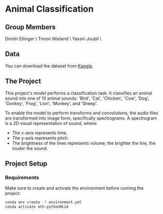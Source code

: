 # Animal Classification

## Group Members

Dimitri Eilinger \\
Timon Wieland \\
Yassin Joubli \\

## Data 

You can download the dataset from [Kaggle](https://www.kaggle.com/datasets/caoofficial/animal-sounds?resource=download).

## The Project

This project's model performs a classification task. It classifies an animal sound into one of 10 animal sounds: 'Bird', 'Cat', 'Chicken', 'Cow', 'Dog', 'Donkey', 'Frog', 'Lion', 'Monkey', and 'Sheep'. 

To enable the model to perform transforms and convolutions, the audio files are transformed into image form, specifically spectrograms. A spectrogram is a 2D visual representation of sound, where:
- The x-axis represents time.
- The y-axis represents pitch.
- The brightness of the lines represents volume; the brighter the line, the louder the sound.

## Project Setup

### Requirements

Make sure to create and activate the environment before running the project:

```bash
conda env create -f environment.yml
conda activate eth-pythonML24

